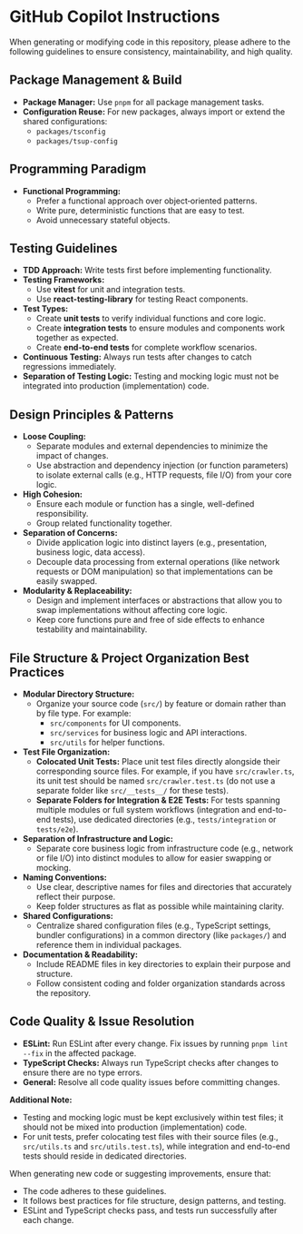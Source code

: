 # GitHub Copilot Instructions

When generating or modifying code in this repository, please adhere to the following guidelines to ensure consistency, maintainability, and high quality.

## Package Management & Build

- **Package Manager:** Use `pnpm` for all package management tasks.
- **Configuration Reuse:** For new packages, always import or extend the shared configurations:
  - `packages/tsconfig`
  - `packages/tsup-config`

## Programming Paradigm

- **Functional Programming:**
  - Prefer a functional approach over object‑oriented patterns.
  - Write pure, deterministic functions that are easy to test.
  - Avoid unnecessary stateful objects.

## Testing Guidelines

- **TDD Approach:** Write tests first before implementing functionality.
- **Testing Frameworks:**
  - Use **vitest** for unit and integration tests.
  - Use **react-testing-library** for testing React components.
- **Test Types:**
  - Create **unit tests** to verify individual functions and core logic.
  - Create **integration tests** to ensure modules and components work together as expected.
  - Create **end-to-end tests** for complete workflow scenarios.
- **Continuous Testing:** Always run tests after changes to catch regressions immediately.
- **Separation of Testing Logic:** Testing and mocking logic must not be integrated into production (implementation) code.

## Design Principles & Patterns

- **Loose Coupling:**
  - Separate modules and external dependencies to minimize the impact of changes.
  - Use abstraction and dependency injection (or function parameters) to isolate external calls (e.g., HTTP requests, file I/O) from your core logic.
- **High Cohesion:**
  - Ensure each module or function has a single, well-defined responsibility.
  - Group related functionality together.
- **Separation of Concerns:**
  - Divide application logic into distinct layers (e.g., presentation, business logic, data access).
  - Decouple data processing from external operations (like network requests or DOM manipulation) so that implementations can be easily swapped.
- **Modularity & Replaceability:**
  - Design and implement interfaces or abstractions that allow you to swap implementations without affecting core logic.
  - Keep core functions pure and free of side effects to enhance testability and maintainability.

## File Structure & Project Organization Best Practices

- **Modular Directory Structure:**
  - Organize your source code (`src/`) by feature or domain rather than by file type. For example:
    - `src/components` for UI components.
    - `src/services` for business logic and API interactions.
    - `src/utils` for helper functions.
- **Test File Organization:**
  - **Colocated Unit Tests:** Place unit test files directly alongside their corresponding source files. For example, if you have `src/crawler.ts`, its unit test should be named `src/crawler.test.ts` (do not use a separate folder like `src/__tests__/` for these tests).
  - **Separate Folders for Integration & E2E Tests:** For tests spanning multiple modules or full system workflows (integration and end-to-end tests), use dedicated directories (e.g., `tests/integration` or `tests/e2e`).
- **Separation of Infrastructure and Logic:**
  - Separate core business logic from infrastructure code (e.g., network or file I/O) into distinct modules to allow for easier swapping or mocking.
- **Naming Conventions:**
  - Use clear, descriptive names for files and directories that accurately reflect their purpose.
  - Keep folder structures as flat as possible while maintaining clarity.
- **Shared Configurations:**
  - Centralize shared configuration files (e.g., TypeScript settings, bundler configurations) in a common directory (like `packages/`) and reference them in individual packages.
- **Documentation & Readability:**
  - Include README files in key directories to explain their purpose and structure.
  - Follow consistent coding and folder organization standards across the repository.

## Code Quality & Issue Resolution

- **ESLint:** Run ESLint after every change. Fix issues by running `pnpm lint --fix` in the affected package.
- **TypeScript Checks:** Always run TypeScript checks after changes to ensure there are no type errors.
- **General:** Resolve all code quality issues before committing changes.

**Additional Note:**

- Testing and mocking logic must be kept exclusively within test files; it should not be mixed into production (implementation) code.
- For unit tests, prefer colocating test files with their source files (e.g., `src/utils.ts` and `src/utils.test.ts`), while integration and end-to-end tests should reside in dedicated directories.

When generating new code or suggesting improvements, ensure that:

- The code adheres to these guidelines.
- It follows best practices for file structure, design patterns, and testing.
- ESLint and TypeScript checks pass, and tests run successfully after each change.
